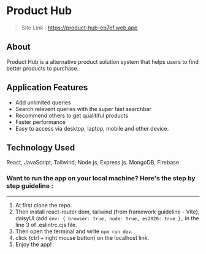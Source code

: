 # Product Hub
> Site Link : https://product-hub-eb7ef.web.app

## About 
Product Hub is a alternative product solution system that helps users to find better products to purchase.

## Application Features
- Add unlimited queries
- Search relevent queries with the super fast searchbar
- Recommend others to get qualitiful products
- Faster performance 
- Easy to access via desktop, laptop, mobile and other device.

## Technology Used
 React, JavaScript, Tailwind, Node.js, Express.js. MongoDB, Firebase

### Want to run the app on your local machine? Here's the step by step guideline :
---

1. At first clone the repo.
2. Then install react-router dom, tailwind (from framework guideline - Vite), daisyUI (add `env: { browser: true, node: true, es2020: true },` in the line 3 of .eslintrc.cjs file.
3. Then open the terminal and write `npm run dev`.
4. click (ctrl + right mouse button) on the localhost link.
5. Enjoy the app!
